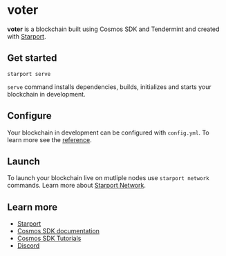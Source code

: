# voter

**voter** is a blockchain built using Cosmos SDK and Tendermint and created with [Starport](https://github.com/tendermint/starport).

## Get started

```
starport serve
```

`serve` command installs dependencies, builds, initializes and starts your blockchain in development.

## Configure

Your blockchain in development can be configured with `config.yml`. To learn more see the [reference](https://github.com/tendermint/starport#documentation).

## Launch

To launch your blockchain live on mutliple nodes use `starport network` commands. Learn more about [Starport Network](https://github.com/tendermint/spn).

## Learn more

- [Starport](https://github.com/tendermint/starport)
- [Cosmos SDK documentation](https://docs.cosmos.network)
- [Cosmos SDK Tutorials](https://tutorials.cosmos.network)
- [Discord](https://discord.gg/W8trcGV)
